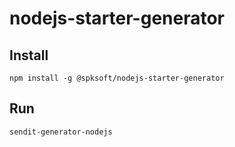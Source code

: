 # nodejs-starter-generator

## Install
```
npm install -g @spksoft/nodejs-starter-generator
```
## Run
```
sendit-generator-nodejs
```